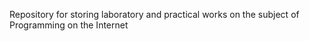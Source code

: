 Repository for storing laboratory and practical works on the subject of Programming on the Internet
